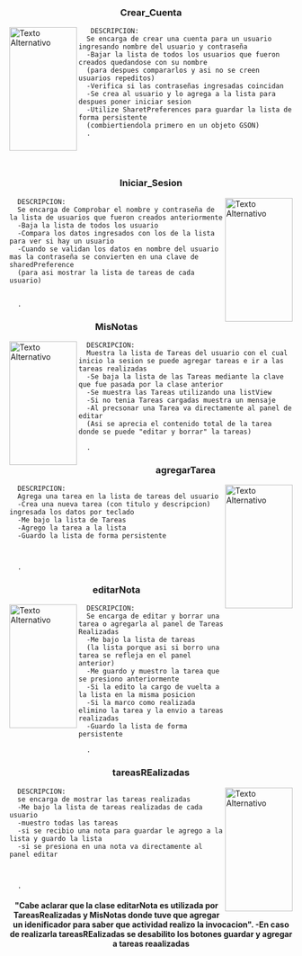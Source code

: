 <h3 align="center" href="https://github.com/Calisaya-Manuel/Calisaya-Manuel/edit/main/README.md"> Crear_Cuenta</h3>       
<img align="left" src="https://github.com/Calisaya-Manuel/_Mis_Tareas_/blob/master/fotos/Screenshot_20230919_230621.png" alt="Texto Alternativo" width="120" height="220" />

       DESCRIPCION:
      Se encarga de crear una cuenta para un usuario ingresando nombre del usuario y contraseña 
      -Bajar la lista de todos los usuarios que fueron creados quedandose con su nombre
      (para despues compararlos y asi no se creen usuarios repeditos)
      -Verifica si las contraseñas ingresadas coincidan
      -Se crea al usuario y lo agrega a la lista para despues poner iniciar sesion
      -Utilize SharetPreferences para guardar la lista de forma persistente
      (combiertiendola primero en un objeto GSON)
      .
<br>
<br>
<h3 align="center">Iniciar_Sesion</h3>
<img align="right" src="https://github.com/Calisaya-Manuel/_Mis_Tareas_/blob/master/fotos/Screenshot_20230919_230453.png" alt="Texto Alternativo" width="120" height="220" />
     
      DESCRIPCION:
      Se encarga de Comprobar el nombre y contraseña de la lista de usuarios que fueron creados anteriormente
      -Baja la lista de todos los usuario
      -Compara los datos ingresados con los de la lista para ver si hay un usuario
      -Cuando se validan los datos en nombre del usuario mas la contraseña se convierten en una clave de sharedPreference
      (para asi mostrar la lista de tareas de cada usuario)


      .
      
<h3 align="center">MisNotas</h3>
<img align="left" src="https://github.com/Calisaya-Manuel/_Mis_Tareas_/blob/master/fotos/Screenshot_20230919_230513.png" alt="Texto Alternativo" width="120" height="220" />

      DESCRIPCION:
      Muestra la lista de Tareas del usuario con el cual inicio la sesion se puede agregar tareas e ir a las tareas realizadas
      -Se baja la lista de las Tareas mediante la clave que fue pasada por la clase anterior
      -Se muestra las Tareas utilizando una listView
      -Si no tenia Tareas cargadas muestra un mensaje
      -Al precsonar una Tarea va directamente al panel de editar
      (Asi se aprecia el contenido total de la tarea donde se puede "editar y borrar" la tareas)

      .
      
<h3 align="center">agregarTarea</h3>
<img align="right" src="https://github.com/Calisaya-Manuel/_Mis_Tareas_/blob/master/fotos/Screenshot_20230919_230529.png" alt="Texto Alternativo" width="120" height="220" />

      DESCRIPCION:
      Agrega una tarea en la lista de tareas del usuario
      -Crea una nueva tarea (con titulo y descripcion) ingresada los datos por teclado
      -Me bajo la lista de Tareas
      -Agrego la tarea a la lista
      -Guardo la lista de forma persistente



      .
      
<h3 align="center">editarNota</h3>
<img align="left" src="https://github.com/Calisaya-Manuel/_Mis_Tareas_/blob/master/fotos/Screenshot_20231001_204007.png" alt="Texto Alternativo" width="120" height="220" />

      DESCRIPCION:
      Se encarga de editar y borrar una tarea o agregarla al panel de Tareas Realizadas
      -Me bajo la lista de tareas
      (la lista porque asi si borro una tarea se refleja en el panel anterior)
      -Me guardo y muestro la tarea que se presiono anteriormente 
      -Si la edito la cargo de vuelta a la lista en la misma posicion
      -Si la marco como realizada elimino la tarea y la envio a tareas realizadas
      -Guardo la lista de forma persistente

      .
<h3 align="center">tareasREalizadas</h3>
<img align="right" src="https://github.com/Calisaya-Manuel/_Mis_Tareas_/blob/master/fotos/Screenshot_20230919_230551.png" alt="Texto Alternativo" width="120" height="220" />

      DESCRIPCION:
      se encarga de mostrar las tareas realizadas 
      -Me bajo la lista de tareas realizadas de cada usuario
      -muestro todas las tareas
      -si se recibio una nota para guardar le agrego a la lista y guardo la lista
      -si se presiona en una nota va directamente al panel editar



      .

<h4 align="center">
       "Cabe aclarar que la clase editarNota es utilizada por TareasRealizadas y MisNotas donde tuve que agregar un idenificador para saber
que actividad realizo la invocacion".
-En caso de realizarla tareasREalizadas se desabilito los botones guardar y agregar a tareas reaalizadas
</h4>
       
